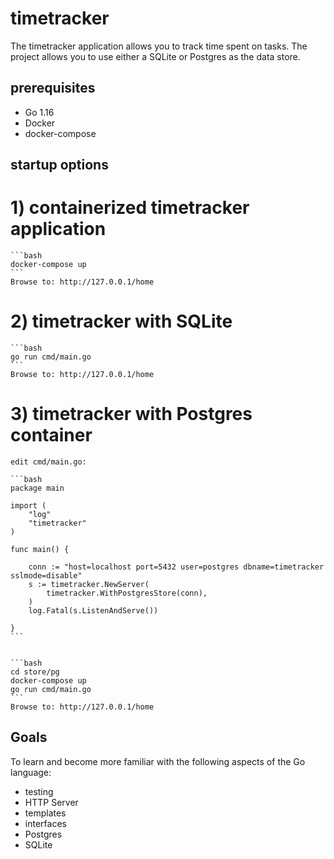 # timetracker
The timetracker application allows you to track time spent on tasks.  The project allows you to use either a SQLite or Postgres as the data store.

## prerequisites
* Go 1.16
* Docker
* docker-compose 

## startup options
# 1) containerized timetracker application
	```bash
	docker-compose up
	```
	Browse to: http://127.0.0.1/home
	

# 2) timetracker with SQLite
	```bash
	go run cmd/main.go
	```
	Browse to: http://127.0.0.1/home
	

# 3) timetracker with Postgres container
	edit cmd/main.go:

	```bash
	package main

	import (
		"log"
		"timetracker"
	)

	func main() {

		conn := "host=localhost port=5432 user=postgres dbname=timetracker sslmode=disable"
		s := timetracker.NewServer(
			timetracker.WithPostgresStore(conn),
		)
		log.Fatal(s.ListenAndServe())

	}
	```


	```bash
	cd store/pg
	docker-compose up
	go run cmd/main.go
	```
	Browse to: http://127.0.0.1/home



## Goals
To learn and become more familiar with the following aspects of the Go language:
* testing
* HTTP Server
* templates
* interfaces
* Postgres
* SQLite


